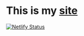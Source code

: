 # This is my [site](https://flishqa.neylify.app/)

[![Netlify Status](https://api.netlify.com/api/v1/badges/5c28ab79-a5f5-473e-9beb-95a3a91f00ee/deploy-status)](https://app.netlify.com/sites/flishqa/deploys)
